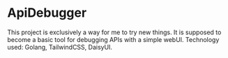 
# ApiDebugger
This project is exclusively a way for me to try new things.
It is supposed to become a basic tool for debugging APIs with a simple webUI.
Technology used: Golang, TailwindCSS, DaisyUI.
